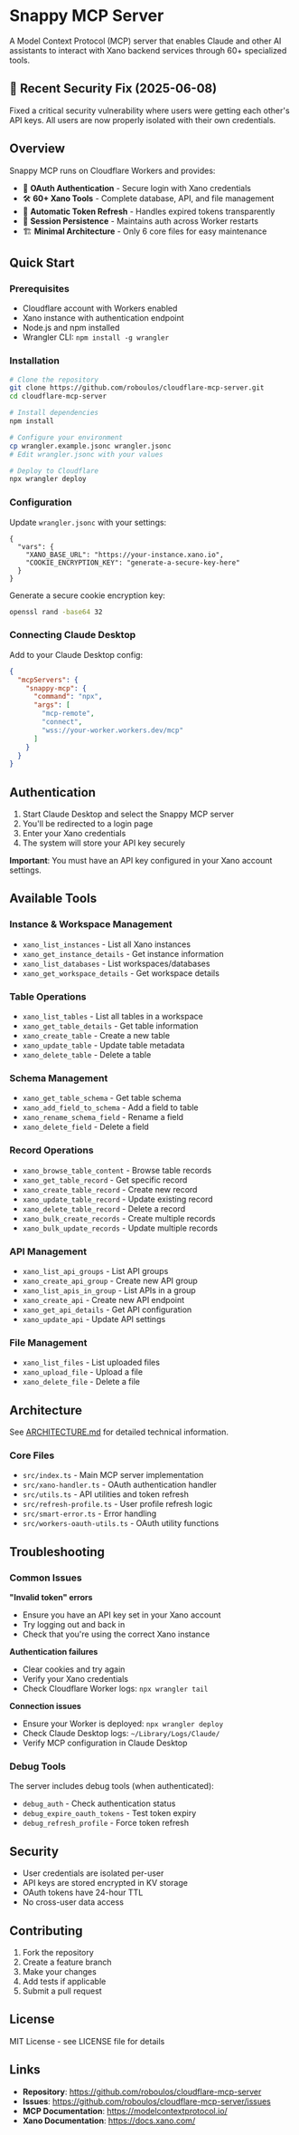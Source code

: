 # Snappy MCP Server

A Model Context Protocol (MCP) server that enables Claude and other AI assistants to interact with Xano backend services through 60+ specialized tools.

## 🚨 Recent Security Fix (2025-06-08)

Fixed a critical security vulnerability where users were getting each other's API keys. All users are now properly isolated with their own credentials.

## Overview

Snappy MCP runs on Cloudflare Workers and provides:
- 🔐 **OAuth Authentication** - Secure login with Xano credentials
- 🛠️ **60+ Xano Tools** - Complete database, API, and file management
- 🔄 **Automatic Token Refresh** - Handles expired tokens transparently
- 💾 **Session Persistence** - Maintains auth across Worker restarts
- 🏗️ **Minimal Architecture** - Only 6 core files for easy maintenance

## Quick Start

### Prerequisites
- Cloudflare account with Workers enabled
- Xano instance with authentication endpoint
- Node.js and npm installed
- Wrangler CLI: `npm install -g wrangler`

### Installation

```bash
# Clone the repository
git clone https://github.com/roboulos/cloudflare-mcp-server.git
cd cloudflare-mcp-server

# Install dependencies
npm install

# Configure your environment
cp wrangler.example.jsonc wrangler.jsonc
# Edit wrangler.jsonc with your values

# Deploy to Cloudflare
npx wrangler deploy
```

### Configuration

Update `wrangler.jsonc` with your settings:
```jsonc
{
  "vars": {
    "XANO_BASE_URL": "https://your-instance.xano.io",
    "COOKIE_ENCRYPTION_KEY": "generate-a-secure-key-here"
  }
}
```

Generate a secure cookie encryption key:
```bash
openssl rand -base64 32
```

### Connecting Claude Desktop

Add to your Claude Desktop config:
```json
{
  "mcpServers": {
    "snappy-mcp": {
      "command": "npx",
      "args": [
        "mcp-remote",
        "connect",
        "wss://your-worker.workers.dev/mcp"
      ]
    }
  }
}
```

## Authentication

1. Start Claude Desktop and select the Snappy MCP server
2. You'll be redirected to a login page
3. Enter your Xano credentials
4. The system will store your API key securely

**Important**: You must have an API key configured in your Xano account settings.

## Available Tools

### Instance & Workspace Management
- `xano_list_instances` - List all Xano instances
- `xano_get_instance_details` - Get instance information
- `xano_list_databases` - List workspaces/databases
- `xano_get_workspace_details` - Get workspace details

### Table Operations
- `xano_list_tables` - List all tables in a workspace
- `xano_get_table_details` - Get table information
- `xano_create_table` - Create a new table
- `xano_update_table` - Update table metadata
- `xano_delete_table` - Delete a table

### Schema Management
- `xano_get_table_schema` - Get table schema
- `xano_add_field_to_schema` - Add a field to table
- `xano_rename_schema_field` - Rename a field
- `xano_delete_field` - Delete a field

### Record Operations
- `xano_browse_table_content` - Browse table records
- `xano_get_table_record` - Get specific record
- `xano_create_table_record` - Create new record
- `xano_update_table_record` - Update existing record
- `xano_delete_table_record` - Delete a record
- `xano_bulk_create_records` - Create multiple records
- `xano_bulk_update_records` - Update multiple records

### API Management
- `xano_list_api_groups` - List API groups
- `xano_create_api_group` - Create new API group
- `xano_list_apis_in_group` - List APIs in a group
- `xano_create_api` - Create new API endpoint
- `xano_get_api_details` - Get API configuration
- `xano_update_api` - Update API settings

### File Management
- `xano_list_files` - List uploaded files
- `xano_upload_file` - Upload a file
- `xano_delete_file` - Delete a file

## Architecture

See [ARCHITECTURE.md](ARCHITECTURE.md) for detailed technical information.

### Core Files
- `src/index.ts` - Main MCP server implementation
- `src/xano-handler.ts` - OAuth authentication handler
- `src/utils.ts` - API utilities and token refresh
- `src/refresh-profile.ts` - User profile refresh logic
- `src/smart-error.ts` - Error handling
- `src/workers-oauth-utils.ts` - OAuth utility functions

## Troubleshooting

### Common Issues

**"Invalid token" errors**
- Ensure you have an API key set in your Xano account
- Try logging out and back in
- Check that you're using the correct Xano instance

**Authentication failures**
- Clear cookies and try again
- Verify your Xano credentials
- Check Cloudflare Worker logs: `npx wrangler tail`

**Connection issues**
- Ensure your Worker is deployed: `npx wrangler deploy`
- Check Claude Desktop logs: `~/Library/Logs/Claude/`
- Verify MCP configuration in Claude Desktop

### Debug Tools

The server includes debug tools (when authenticated):
- `debug_auth` - Check authentication status
- `debug_expire_oauth_tokens` - Test token expiry
- `debug_refresh_profile` - Force token refresh

## Security

- User credentials are isolated per-user
- API keys are stored encrypted in KV storage
- OAuth tokens have 24-hour TTL
- No cross-user data access

## Contributing

1. Fork the repository
2. Create a feature branch
3. Make your changes
4. Add tests if applicable
5. Submit a pull request

## License

MIT License - see LICENSE file for details

## Links

- **Repository**: https://github.com/roboulos/cloudflare-mcp-server
- **Issues**: https://github.com/roboulos/cloudflare-mcp-server/issues
- **MCP Documentation**: https://modelcontextprotocol.io/
- **Xano Documentation**: https://docs.xano.com/
